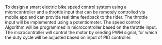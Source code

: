To design a smart electric bike speed control system using a microcontroller and a throttle input that can be remotely controlled via mobile app and can provide real time feedback to the rider. The throttle input will be implemented using a potentiometer. The speed control Algorithm will be programmed in microcontroller based on the throttle input. The microcontroller will control the motor by sending PWM signal, for which the duty cycle will be adjusted based on input of PID controller.

